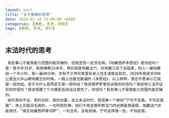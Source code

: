 ```yaml
---
layout: post
title: "关于佛教的思考"
date: 2024-03-18 15:00:00 +0800
categories: [佛教, 思考，随笔]
tags: [佛教, 思考, 修行]
---
```


## 末法时代的思考

     有些事儿不是我能力范围内能实锤的，但我坚信一定没毛病。《地藏菩萨本愿经》是伪经吗？是！我今年35岁，皈依佛教15余年，修的就是地藏法门，对地藏三经了如指掌，别人一遍地藏经一个半小时，我一遍40分钟，亦有不少师兄家里有亲人往生请我去助念，2020年我徒步500公里去九华山朝地藏王的时候，一路上也是无数遍的《本愿经》，以上种种，我也不愿承认它就是一部伪经。至于为什么我笃定它是一部伪经？我说菩萨梦里告诉我的你信吗？我说用三法印证实的你信吗？我说我建了个大模型去验证过真伪了，你信吗？有些事儿不是我能力范围内能实锤的。
     抛开真伪不谈，真的也好，假的也罢，总之末法时代，我信奉一个原则“宁可不走路，不可走错路”，净土宗是没毛病的，一句阿弥陀佛，他们不用去管所修法门的经典是真是假，地藏法门亦能效仿，“南无地藏菩萨摩诃萨”，一句法号，没有烦恼，宁可走得慢一些，不怕走错。

